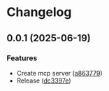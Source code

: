 # Changelog

## 0.0.1 (2025-06-19)


### Features

* Create mcp server ([a863779](https://github.com/koki-develop/mcp-server-template/commit/a86377978063360980a5fba45bff1c95cefe334d))
* Release ([dc3397e](https://github.com/koki-develop/mcp-server-template/commit/dc3397e7dba034ecc4bbfe96f53470f1ec59a1fb))
